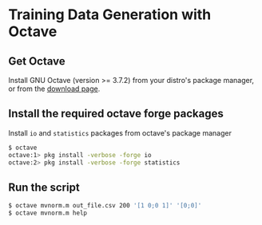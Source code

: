 # Training Data Generation with Octave

## Get Octave

Install GNU Octave (version >= 3.7.2) from your distro's package manager, or from the [download page][1].

## Install the required octave forge packages

Install `io` and `statistics` packages from octave's package manager

```bash
$ octave
octave:1> pkg install -verbose -forge io
octave:2> pkg install -verbose -forge statistics
```

## Run the script

```bash
$ octave mvnorm.m out_file.csv 200 '[1 0;0 1]' '[0;0]'
$ octave mvnorm.m help
```

[1]: https://www.gnu.org/software/octave/download.html
